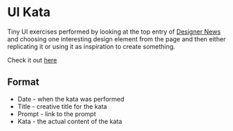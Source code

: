 # UI Kata

Tiny UI exercises performed by looking at the top entry of [Designer News](https://www.designernews.co/) and choosing one interesting design element from the page and then either replicating it or using it as inspiration to create something.

Check it out [here](http://beatobongco.com/UI-Kata)

## Format

 * Date - when the kata was performed 
 * Title - creative title for the kata
 * Prompt - link to the prompt
 * Kata - the actual content of the kata
